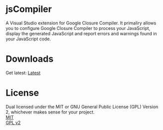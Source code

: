 jsCompiler
==========

A Visual Studio extension for Google Closure Compiler. It primaliry allows you to configure Google Closure Compiler to process your JavaScript, display the generated JavaScript and report errors and warnings found in your JavaScript code.


Downloads
==========

Get latest: <a href="https://github.com/MiguelCastillo/jsCompiler/downloads/jsCompiler.vs10-latest.vsix">Latest</a>


License
==========

Dual licensed under the MIT or GNU General Public License (GPL) Version 2, whichever makes sense for your project.
<br><a href="https://github.com/MiguelCastillo/jsCompiler/blob/master/MIT-LICENSE.txt">MIT</a>
<br><a href="https://github.com/MiguelCastillo/jsCompiler/blob/master/GPLv2-LICENSE.txt">GPL v2</a>
